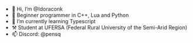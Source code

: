 - 👋 Hi, I’m @Idoraconk
- 👀 Beginner programmer in C++, Lua and Python
- 🌱 I’m currently learning Typescript
- ⚒️ Student at UFERSA (Federal Rural University of the Semi-Arid Region)
- 📫 Discord: @pensq 

<!---
Idoraconk/Idoraconk is a ✨ special ✨ repository because its `README.md` (this file) appears on your GitHub profile.
You can click the Preview link to take a look at your changes.
--->
